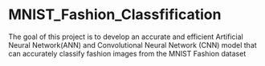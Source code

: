 # MNIST_Fashion_Classfification
The goal of this project is to develop an accurate and efficient Artificial Neural Network(ANN) and Convolutional Neural Network (CNN) model that can accurately classify fashion images from the MNIST Fashion dataset
